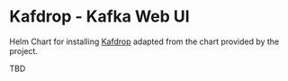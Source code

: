 # Kafdrop - Kafka Web UI

Helm Chart for installing [Kafdrop](https://github.com/obsidiandynamics/kafdrop) adapted from
the chart provided by the project.

TBD
